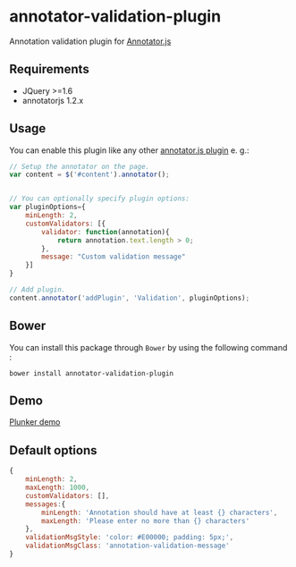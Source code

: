 # annotator-validation-plugin
Annotation validation plugin for [Annotator.js](http://annotatorjs.org)

## Requirements

- JQuery >=1.6
- annotatorjs 1.2.x

## Usage

You can enable this plugin like any other [annotator.js plugin](http://docs.annotatorjs.org/en/v1.2.x/hacking/plugin-development.html) e. g.:

```javascript
// Setup the annotator on the page.
var content = $('#content').annotator();


// You can optionally specify plugin options:
var pluginOptions={
    minLength: 2,
    customValidators: [{
        validator: function(annotation){
            return annotation.text.length > 0;
        },
        message: "Custom validation message"
    }]
}

// Add plugin.
content.annotator('addPlugin', 'Validation', pluginOptions);
```

## Bower

You can install this package through `Bower` by using the following command :

    bower install annotator-validation-plugin

## Demo

[Plunker demo](http://embed.plnkr.co/zPyWgEdvEcUPyg4fWF2u/preview)

## Default options

```javascript
{
    minLength: 2,
    maxLength: 1000,
    customValidators: [],
    messages:{
        minLength: 'Annotation should have at least {} characters',
        maxLength: 'Please enter no more than {} characters'
    },
    validationMsgStyle: 'color: #E00000; padding: 5px;',
    validationMsgClass: 'annotation-validation-message'
}
```